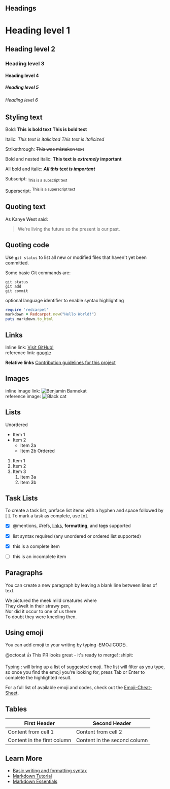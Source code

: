 
## Headings
# Heading level 1
## Heading level 2
### Heading level 3
#### Heading level 4
##### Heading level 5
###### Heading level 6


## Styling text
Bold:
**This is bold text**
__This is bold text__


Italic:
*This text is italicized*
_This text is italicized_


Strikethrough:
~~This was mistaken text~~


Bold and nested italic:
**This text is _extremely_ important**


All bold and italic:
***All this text is important***


Subscript:
<sub>This is a subscript text</sub>


Superscript:
<sup>This is a superscript text</sup>


## Quoting text

As Kanye West said:
> We're living the future so the present is our past.



## Quoting code
Use `git status` to list all new or modified files that haven't yet been committed.

Some basic Git commands are:
```
git status
git add
git commit
```

optional language identifier to enable syntax highlighting  
```ruby
require 'redcarpet'
markdown = Redcarpet.new("Hello World!")
puts markdown.to_html
```

## Links
Inline link: [Visit GitHub!](www.github.com)  
reference link: [google][google]  

[google]: www.google.com

**Relative links**
[Contribution guidelines for this project](docs/CONTRIBUTING.md)



## Images
inline image link: ![Benjamin Bannekat](https://fake.octodex.github.com/images/bannekat.png)  
reference image: ![Black cat][Black cat]  

[Black cat]: https://fake.upload.wikimedia.org/wikipedia/commons/a/a3/81_INF_DIV_SSI.jpg  


## Lists
Unordered  
* Item 1
* Item 2
  * Item 2a
  * Item 2b
Ordered  
1. Item 1
1. Item 2
1. Item 3
   1. Item 3a
   1. Item 3b


## Task Lists
To create a task list, preface list items with a hyphen and space followed by [ ]. To mark a task as complete, use [x].

- [x] @mentions, #refs, [links](), **formatting**, and <del>tags</del> supported
- [x] list syntax required (any unordered or ordered list supported)
- [x] this is a complete item
- [ ] this is an incomplete item



## Paragraphs  
You can create a new paragraph by leaving a blank line between lines of text.  

We pictured the meek mild creatures where  
They dwelt in their strawy pen,  
Nor did it occur to one of us there  
To doubt they were kneeling then.


## Using emoji
You can add emoji to your writing by typing :EMOJICODE:.

@octocat :+1: This PR looks great - it's ready to merge! :shipit:


Typing : will bring up a list of suggested emoji. The list will filter as you type, so once you find the emoji you're looking for, press Tab or Enter to complete the highlighted result.

For a full list of available emoji and codes, check out the [Emoji-Cheat-Sheet](https://github.com/ikatyang/emoji-cheat-sheet/blob/master/README.md).


## Tables
| First Header                | Second Header                |
|-----------------------------|------------------------------|
| Content from cell 1         | Content from cell 2          |
| Content in the first column | Content in the second column |



## Learn More
 - [Basic writing and formatting syntax](https://docs.github.com/en/get-started/writing-on-github/getting-started-with-writing-and-formatting-on-github/basic-writing-and-formatting-syntax)
 - [Markdown Tutorial](https://www.markdowntutorial.com/)
 - [Markdown Essentials](https://www.udemy.com/course/markdown-essentials/)
 
